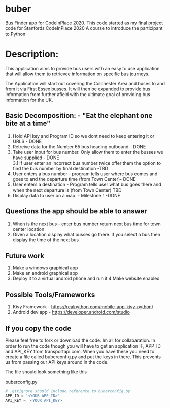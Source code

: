 # buber
Bus Finder app for CodeInPlace 2020.
This code started as my  final project code for Stanfords CodeInPlace 2020
A course to introduce the participant to Python

# Description:
This application aims to provide bus users with an easy to use application that will allow them to retrievce information on specific bus journeys. 

The Application will start out covering the Colchester Area and buses to and from it via First Essex busses. 
It will then be expanded to provide bus information from further afield with the ultimate goal of providing bus information for the UK.

## Basic Decomposition: - "Eat the elephant one bite at a time" 
1. Hold API key and Program ID so we dont need to keep entering it or URLS - DONE
2. Retreive data for the Number 65 bus heading outbound - DONE
3. Take user input for bus number. Only allow them to enter the busses we have supplied - DONE<br>
    3.1 If user enter an incorrect bus number twice offer them the option to find the bus number by final destination -TBD
4. User enters a bus number - program tells user where bus comes and goes to and the departure time (from Town Center)- DONE
5. User enters a destination - Program tells user what bus goes there and when the next departure is (from Town Center) TBD
6. Display data to user on a map. - Milestone 1 -DONE

## Questions the app should be able to answer
1. When is the next bus - enter bus number return next bus time for town center location
2. Given a location display what busses go there. if you select a bus then display the time of the next bus

## Future work
1. Make a windows graphical app
2. Make an android graphical app
3. Deploy it to a virtual android phone and run it
4 Make website enabled

## Possible Tools/Frameworks
1. Kivy Framework - https://realpython.com/mobile-app-kivy-python/
2. Android dev app - https://developer.android.com/studio

## If you copy the code
Please feel free to fork or download the code. Im all for collabaration.
In order to run the code though you will have to get an application IF, APP_ID and API_KEY from transportapi.com.
When you have these you need to create a file called buberconfig.py and put the keys in there. This prevents us from passing our API keys around in the code.

The file should look something like this

buberconfig.py<br>
```python
# .gitignore should include reference to buberconfig.py
APP_ID = '<YOUR APP_ID>'
API_KEY = '<YOUR API_KEY>
```
